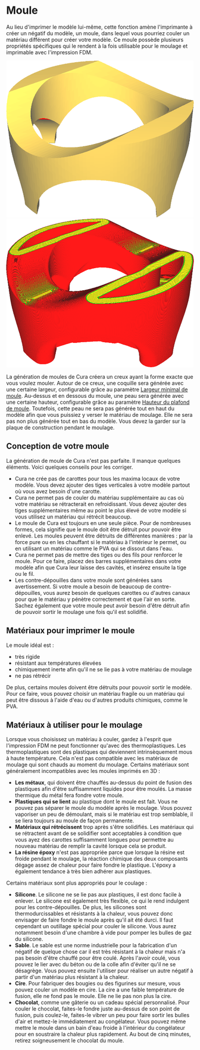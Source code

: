 Moule
===

Au lieu d'imprimer le modèle lui-même, cette fonction amène l'imprimante à créer un négatif du modèle, un moule, dans lequel vous pourriez couler un matériau différent pour créer votre modèle. Ce moule possède plusieurs propriétés spécifiques qui le rendent à la fois utilisable pour le moulage et imprimable avec l'impression FDM.

![Un modèle que vous voudriez mouler](../../../articles/images/mold_enabled_shell.png)
![Le moule pour ce modèle](../../../articles/images/mold_enabled_mould.png)

La génération de moules de Cura créera un creux ayant la forme exacte que vous voulez mouler. Autour de ce creux, une coquille sera générée avec une certaine largeur, configurable grâce au paramètre [Largeur minimal de moule](mold_width.md). Au-dessus et en dessous du moule, une peau sera générée avec une certaine hauteur, configurable grâce au paramètre [Hauteur du plafond de moule](mold_roof_height.md). Toutefois, cette peau ne sera pas générée tout en haut du modèle afin que vous puissiez y verser le matériau de moulage. Elle ne sera pas non plus générée tout en bas du modèle. Vous devez la garder sur la plaque de construction pendant le moulage.

Conception de votre moule
----
La génération de moule de Cura n'est pas parfaite. Il manque quelques éléments. Voici quelques conseils pour les corriger.
* Cura ne crée pas de carottes pour tous les maxima locaux de votre modèle. Vous devez ajouter des tiges verticales à votre modèle partout où vous avez besoin d'une carotte.
* Cura ne permet pas de couler du matériau supplémentaire au cas où votre matériau se rétracterait en refroidissant. Vous devez ajouter des tiges supplémentaires même au point le plus élevé de votre modèle si vous utilisez un matériau qui rétrécit beaucoup.
* Le moule de Cura est toujours en une seule pièce. Pour de nombreuses formes, cela signifie que le moule doit être détruit pour pouvoir être enlevé. Les moules peuvent être détruits de différentes manières : par la force pure ou en les chauffant si le matériau à l'intérieur le permet, ou en utilisant un matériau comme le PVA qui se dissout dans l'eau.
* Cura ne permet pas de mettre des tiges ou des fils pour renforcer le moule. Pour ce faire, placez des barres supplémentaires dans votre modèle afin que Cura leur laisse des cavités, et insérez ensuite la tige ou le fil.
* Les contre-dépouilles dans votre moule sont générées sans avertissement. Si votre moule a besoin de beaucoup de contre-dépouilles, vous aurez besoin de quelques carottes ou d'autres canaux pour que le matériau y pénètre correctement et que l'air en sorte. Sachez également que votre moule peut avoir besoin d'être détruit afin de pouvoir sortir le moulage une fois qu'il est solidifié.

Matériaux pour imprimer le moule
----
Le moule idéal est :
* très rigide
* résistant aux températures élevées
* chimiquement inerte afin qu'il ne se lie pas à votre matériau de moulage
* ne pas rétrécir

De plus, certains moules doivent être détruits pour pouvoir sortir le modèle. Pour ce faire, vous pouvez choisir un matériau fragile ou un matériau qui peut être dissous à l'aide d'eau ou d'autres produits chimiques, comme le PVA.

Matériaux à utiliser pour le moulage
----
Lorsque vous choisissez un matériau à couler, gardez à l'esprit que l'impression FDM ne peut fonctionner qu'avec des thermoplastiques. Les thermoplastiques sont des plastiques qui deviennent intrinsèquement mous à haute température. Cela n'est pas compatible avec les matériaux de moulage qui sont chauds au moment du moulage. Certains matériaux sont généralement incompatibles avec les moules imprimés en 3D :
* **Les métaux**, qui doivent être chauffés au-dessus du point de fusion des plastiques afin d'être suffisamment liquides pour être moulés. La masse thermique du métal fera fondre votre moule.
* **Plastiques qui se lient** au plastique dont le moule est fait. Vous ne pouvez pas séparer le moule du modèle après le moulage. Vous pouvez vaporiser un peu de démoulant, mais si le matériau est trop semblable, il se liera toujours au moule de façon permanente.
* **Matériaux qui rétrécissent** trop après s'être solidifiés. Les matériaux qui se rétractent avant de se solidifier sont acceptables à condition que vous ayez des carottes suffisamment longues pour permettre au nouveau matériau de remplir la cavité lorsque cela se produit.
* **La résine époxy** n'est pas appropriée parce que lorsque la résine est froide pendant le moulage, la réaction chimique des deux composants dégage assez de chaleur pour faire fondre le plastique. L'époxy a également tendance à très bien adhérer aux plastiques.

Certains matériaux sont plus appropriés pour le coulage :
* **Silicone**. Le silicone ne se lie pas aux plastiques, il est donc facile à enlever. Le silicone est également très flexible, ce qui le rend indulgent pour les contre-dépouilles. De plus, les silicones sont thermodurcissables et résistants à la chaleur, vous pouvez donc envisager de faire fondre le moule après qu'il ait été durci. Il faut cependant un outillage spécial pour couler le silicone. Vous aurez notamment besoin d'une chambre à vide pour pomper les bulles de gaz du silicone.
* **Sable**. Le sable est une norme industrielle pour la fabrication d'un négatif de quelque chose car il est très résistant à la chaleur mais n'a pas besoin d'être chauffé pour être coulé. Après l'avoir coulé, vous pouvez le lier avec du béton ou de la colle afin d'éviter qu'il ne se désagrège. Vous pouvez ensuite l'utiliser pour réaliser un autre négatif à partir d'un matériau plus résistant à la chaleur.
* **Cire**. Pour fabriquer des bougies ou des figurines sur mesure, vous pouvez couler un modèle en cire. La cire a une faible température de fusion, elle ne fond pas le moule. Elle ne lie pas non plus la cire.
* **Chocolat**, comme une gâterie ou un cadeau spécial personnalisé. Pour couler le chocolat, faites-le fondre juste au-dessus de son point de fusion, puis coulez-le, faites-le vibrer un peu pour faire sortir les bulles d'air et mettez-le immédiatement au congélateur. Vous pouvez même mettre le moule dans un bain d'eau froide à l'intérieur du congélateur pour en soustraire la chaleur plus rapidement. Au bout de cinq minutes, retirez soigneusement le chocolat du moule.
